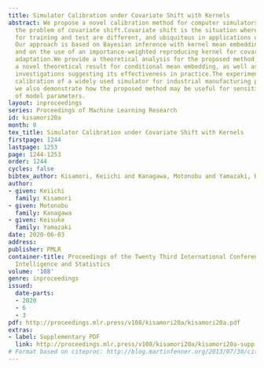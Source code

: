 ```yaml
---
title: Simulator Calibration under Covariate Shift with Kernels
abstract: We propose a novel calibration method for computer simulators, dealing with
  the problem of covariate shift.Covariate shift is the situation where input distributions
  for training and test are different, and ubiquitous in applications of simulations.
  Our approach is based on Bayesian inference with kernel mean embedding of distributions,
  and on the use of an importance-weighted reproducing kernel for covariate shift
  adaptation.We provide a theoretical analysis for the proposed method, including
  a novel theoretical result for conditional mean embedding, as well as empirical
  investigations suggesting its effectiveness in practice.The experiments include
  calibration of a widely used simulator for industrial manufacturing processes, where
  we also demonstrate how the proposed method may be useful for sensitivity analysis
  of model parameters.
layout: inproceedings
series: Proceedings of Machine Learning Research
id: kisamori20a
month: 0
tex_title: Simulator Calibration under Covariate Shift with Kernels
firstpage: 1244
lastpage: 1253
page: 1244-1253
order: 1244
cycles: false
bibtex_author: Kisamori, Keiichi and Kanagawa, Motonobu and Yamazaki, Keisuke
author:
- given: Keiichi
  family: Kisamori
- given: Motonobu
  family: Kanagawa
- given: Keisuke
  family: Yamazaki
date: 2020-06-03
address: 
publisher: PMLR
container-title: Proceedings of the Twenty Third International Conference on Artificial
  Intelligence and Statistics
volume: '108'
genre: inproceedings
issued:
  date-parts:
  - 2020
  - 6
  - 3
pdf: http://proceedings.mlr.press/v108/kisamori20a/kisamori20a.pdf
extras:
- label: Supplementary PDF
  link: http://proceedings.mlr.press/v108/kisamori20a/kisamori20a-supp.pdf
# Format based on citeproc: http://blog.martinfenner.org/2013/07/30/citeproc-yaml-for-bibliographies/
---
```

